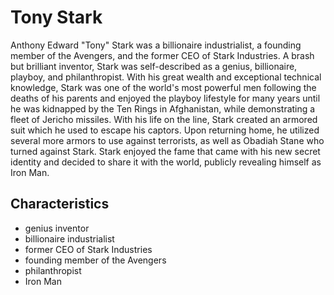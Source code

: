 # Tony Stark

Anthony Edward "Tony" Stark was a billionaire industrialist, a founding member of the Avengers, and the former CEO of Stark Industries. A brash but brilliant inventor, Stark was self-described as a genius, billionaire, playboy, and philanthropist. With his great wealth and exceptional technical knowledge, Stark was one of the world's most powerful men following the deaths of his parents and enjoyed the playboy lifestyle for many years until he was kidnapped by the Ten Rings in Afghanistan, while demonstrating a fleet of Jericho missiles. With his life on the line, Stark created an armored suit which he used to escape his captors. Upon returning home, he utilized several more armors to use against terrorists, as well as Obadiah Stane who turned against Stark. Stark enjoyed the fame that came with his new secret identity and decided to share it with the world, publicly revealing himself as Iron Man. 

## Characteristics
* genius inventor
* billionaire industrialist
* former CEO of Stark Industries
* founding member of the Avengers
* philanthropist
* Iron Man
